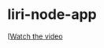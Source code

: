 # liri-node-app
[[Watch the video](https://drive.google.com/file/d/1-5aznZlZloVpOjms0tw2v5DwYkBCtTZB/view)
